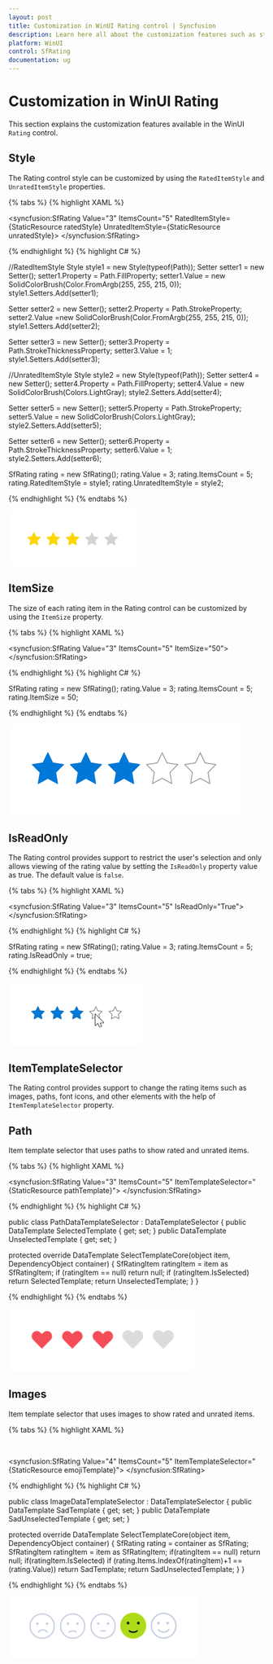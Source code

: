 ```yaml
---
layout: post
title: Customization in WinUI Rating control | Syncfusion
description: Learn here all about the customization features such as style, item size, read-only, and template in Syncfusion WinUI Rating (SfRating) control.
platform: WinUI
control: SfRating
documentation: ug
---
```


# Customization in WinUI Rating

This section explains the customization features available in the WinUI `Rating` control.

## Style

The Rating control style can be customized by using the `RatedItemStyle` and `UnratedItemStyle` properties.

{% tabs %}
{% highlight XAML %}

<ResourceDictionary>
 <Style TargetType="Path" x:Key="ratedStyle">
    <Setter Property="Fill" Value="#FFD700"/>
    <Setter Property="Stroke" Value="#FFD700"/>
    <Setter Property="StrokeThickness" Value="1"/>
 </Style>
 <Style TargetType="Path" x:Key="unratedStyle">   
    <Setter Property="Fill" Value="LightGray"/>
    <Setter Property="Stroke" Value="LightGray"/>
    <Setter Property="StrokeThickness" Value="1"/>
 </Style>
</ResourceDictionary>

<syncfusion:SfRating Value="3"
      ItemsCount="5" RatedItemStyle={StaticResource ratedStyle}
      UnratedItemStyle={StaticResource unratedStyle}>
</syncfusion:SfRating>

{% endhighlight %}
{% highlight C# %}

//RatedItemStyle
Style style1 = new Style(typeof(Path));
Setter setter1 = new Setter();
setter1.Property = Path.FillProperty;
setter1.Value = new SolidColorBrush(Color.FromArgb(255, 255, 215, 0));
style1.Setters.Add(setter1);

Setter setter2 = new Setter();
setter2.Property = Path.StrokeProperty;
setter2.Value =new SolidColorBrush(Color.FromArgb(255, 255, 215, 0));
style1.Setters.Add(setter2);

Setter setter3 = new Setter();
setter3.Property = Path.StrokeThicknessProperty;
setter3.Value = 1;
style1.Setters.Add(setter3);

//UnratedItemStyle
Style style2 = new Style(typeof(Path));
Setter setter4 = new Setter();
setter4.Property = Path.FillProperty;
setter4.Value = new SolidColorBrush(Colors.LightGray);
style2.Setters.Add(setter4);

Setter setter5 = new Setter();
setter5.Property = Path.StrokeProperty;
setter5.Value = new SolidColorBrush(Colors.LightGray);
style2.Setters.Add(setter5);

Setter setter6 = new Setter();
setter6.Property = Path.StrokeThicknessProperty;
setter6.Value = 1;
style2.Setters.Add(setter6);

SfRating rating = new SfRating();
rating.Value = 3;
rating.ItemsCount = 5;
rating.RatedItemStyle = style1;
rating.UnratedItemStyle = style2;

{% endhighlight %}
{% endtabs %}

![Style customization in WinUI Rating control](Rating_images/winui_rating_style.png)

## ItemSize 

The size of each rating item in the Rating control can be customized by using the `ItemSize` property.

{% tabs %}
{% highlight XAML %}

<syncfusion:SfRating Value="3"
     ItemsCount="5" ItemSize="50">
</syncfusion:SfRating>

{% endhighlight %}
{% highlight C# %}

SfRating rating = new SfRating();
rating.Value = 3;
rating.ItemsCount = 5;
rating.ItemSize = 50;

{% endhighlight %}
{% endtabs %}

![Size customization in WinUI Rating control](Rating_images/winui_rating_itemsize.png)

## IsReadOnly

The Rating control provides support to restrict the user's selection and only allows viewing of the rating value by setting the `IsReadOnly` property value as true. The default value is `false`.

{% tabs %}
{% highlight XAML %}

<syncfusion:SfRating Value="3"
     ItemsCount="5" IsReadOnly="True">
</syncfusion:SfRating>

{% endhighlight %}
{% highlight C# %}

SfRating rating = new SfRating();
rating.Value = 3;
rating.ItemsCount = 5;
rating.IsReadOnly = true;

{% endhighlight %}
{% endtabs %}

![Read-only state in WinUI Rating control](Rating_images/winui_rating_readonly.png)

## ItemTemplateSelector

The Rating control provides support to change the rating items such as images, paths, font icons, and other elements with the help of `ItemTemplateSelector` property.

## Path

Item template selector that uses paths to show rated and unrated items.

{% tabs %}
{% highlight XAML %}

<ResourceDictionary>
  <ResourceDictionary.ThemeDictionaries>
    <ResourceDictionary x:Key="Light">
      <SolidColorBrush x:Key="FillColor" Color="#DCDCDC"/>
    </ResourceDictionary>
    <ResourceDictionary x:Key="Dark">
      <SolidColorBrush x:Key="FillColor" Color="#474747"/>
    </ResourceDictionary>
  </ResourceDictionary.ThemeDictionaries>
  <DataTemplate x:Key="selectedTemplate">
    <Viewbox>
      <Path Margin="4" Fill="#F44D57" Data="M16.2551 1.76462L16.2552 1.76479C16.6493 2.16617 16.9623 2.64325 17.1761 3.16901C17.3899 3.69479 17.5 4.25866 17.5 4.82833C17.5 5.39799 17.3899 5.96186 17.1761 6.48764C16.9623 7.0134 16.6493 7.49048 16.2552 7.89187L16.2551 7.89195L15.3424 8.82219L8.99977 15.2861L2.65718 8.82219L1.74439 7.89195C0.94868 7.08101 0.5 5.97917 0.5 4.82833C0.5 3.67748 0.94868 2.57564 1.74439 1.7647C2.53979 0.954092 3.61655 0.500469 4.73725 0.500469C5.85795 0.500469 6.9347 0.954092 7.7301 1.7647L8.64288 2.69495C8.73691 2.79077 8.86552 2.84476 8.99977 2.84476C9.13402 2.84476 9.26263 2.79077 9.35666 2.69495L10.2694 1.7647L10.2695 1.76462C10.6634 1.36307 11.1304 1.04504 11.6438 0.828245C12.1572 0.611455 12.7072 0.5 13.2623 0.5C13.8174 0.5 14.3674 0.611454 14.8807 0.828245C15.3941 1.04504 15.8612 1.36307 16.2551 1.76462Z"/>
    </Viewbox>
  </DataTemplate>
  <DataTemplate x:Key="unselectedTemplate">
    <Viewbox>
      <Path Margin="4" Fill="{ThemeResource FillColor}" Data="M16.612 1.41452C16.1722 0.966073 15.65 0.610337 15.0752 0.367629C14.5005 0.124922 13.8844 0 13.2623 0C12.6401 0 12.0241 0.124922 11.4493 0.367629C10.8746 0.610337 10.3524 0.966073 9.91255 1.41452L8.99977 2.34476L8.08699 1.41452C7.19858 0.509117 5.99364 0.0004693 4.73725 0.000469309C3.48085 0.000469319 2.27591 0.509117 1.38751 1.41452C0.499101 2.31992 9.36088e-09 3.5479 0 4.82833C-9.36088e-09 6.10875 0.499101 7.33674 1.38751 8.24214L2.30029 9.17238L8.99977 16L15.6992 9.17238L16.612 8.24214C17.0521 7.79391 17.4011 7.26171 17.6393 6.67596C17.8774 6.0902 18 5.46237 18 4.82833C18 4.19428 17.8774 3.56645 17.6393 2.9807C17.4011 2.39494 17.0521 1.86275 16.612 1.41452Z"/>
    </Viewbox>
  </DataTemplate>
  <local:PathDataTemplateSelector x:Key="pathTemplate"
      SelectedTemplate="{StaticResource selectedTemplate}"
      UnselectedTemplate="{StaticResource unselectedTemplate}"/>
</ResourceDictionary>

<syncfusion:SfRating Value="3" ItemsCount="5"
     ItemTemplateSelector="{StaticResource pathTemplate}">
</syncfusion:SfRating>

{% endhighlight %}
{% highlight C# %}

public class PathDataTemplateSelector : DataTemplateSelector
{
  public DataTemplate SelectedTemplate { get; set; }
  public DataTemplate UnselectedTemplate { get; set; }

   protected override DataTemplate SelectTemplateCore(object item, DependencyObject container)
  {
    SfRatingItem ratingItem = item as SfRatingItem;
    if (ratingItem == null)
        return null;
    if (ratingItem.IsSelected)
        return SelectedTemplate;
    return UnselectedTemplate;
  }
}

{% endhighlight %}
{% endtabs %}

![Path template in WinUI Rating control](Rating_images/winui_rating_path.png)

## Images

Item template selector that uses images to show rated and unrated items.

{% tabs %}
{% highlight XAML %}

<ResourceDictionary>
  <DataTemplate x:Key="sadSelectedTemplate">
     <Viewbox>
       <StackPanel Orientation="Vertical">
         <Image Source="/Assets/Rating/SadSelected.png"/>
       </StackPanel>
     </Viewbox>
  </DataTemplate>
  <DataTemplate x:Key="sadUnselectedTemplate">
     <Viewbox>
       <StackPanel Orientation="Vertical">
         <Image Source="/Assets/Rating/SadUnselected.png"/>
       </StackPanel>
     </Viewbox>
  </DataTemplate>
  <local:ImageDataTemplateSelector x:Key="emojiTemplate"
         SadTemplate="{StaticResource sadSelectedTemplate}"                             
         SadUnselectedTemplate="{StaticResource sadUnselectedTemplate}"/>
</ResourceDictionary>
  
<syncfusion:SfRating Value="4" ItemsCount="5"
     ItemTemplateSelector="{StaticResource emojiTemplate}">
</syncfusion:SfRating>

{% endhighlight %}
{% highlight C# %}

public class ImageDataTemplateSelector : DataTemplateSelector
{
  public DataTemplate SadTemplate { get; set; }
  public DataTemplate SadUnselectedTemplate { get; set; }
        
   protected override DataTemplate SelectTemplateCore(object item, DependencyObject container)
  {
    SfRating rating = container as SfRating; 
    SfRatingItem ratingItem = item as SfRatingItem; 
    if(ratingItem == null)
       return null;
    if(ratingItem.IsSelected) 
       if (rating.Items.IndexOf(ratingItem)+1 == (rating.Value)) 
           return SadTemplate; 
    return SadUnselectedTemplate; 
  }
}

{% endhighlight %}
{% endtabs %}

![Image template in WinUI Rating control](Rating_images/winui_rating_emoji.png)

